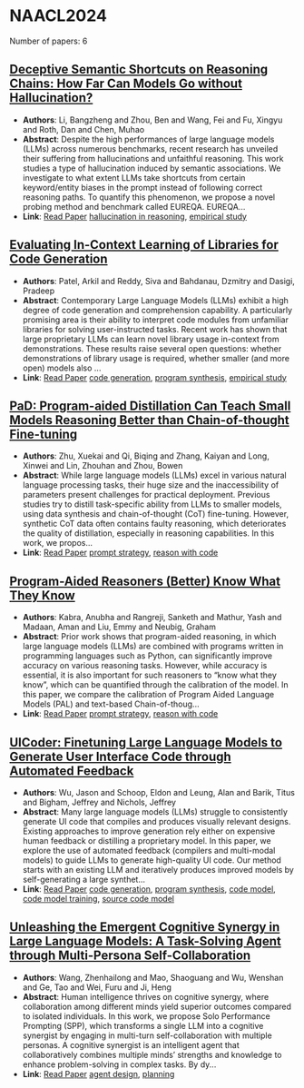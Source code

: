 # NAACL2024

Number of papers: 6

## [Deceptive Semantic Shortcuts on Reasoning Chains: How Far Can Models Go without Hallucination?](paper_6.md)
- **Authors**: Li, Bangzheng and Zhou, Ben and Wang, Fei and Fu, Xingyu and Roth, Dan and Chen, Muhao
- **Abstract**: Despite the high performances of large language models (LLMs) across numerous benchmarks, recent research has unveiled their suffering from hallucinations and unfaithful reasoning. This work studies a type of hallucination induced by semantic associations. We investigate to what extent LLMs take shortcuts from certain keyword/entity biases in the prompt instead of following correct reasoning paths. To quantify this phenomenon, we propose a novel probing method and benchmark called EUREQA. EUREQA...
- **Link**: [Read Paper](https://aclanthology.org/2024.naacl-long.424/)
[hallucination in reasoning](../../labels/hallucination_in_reasoning.md), [empirical study](../../labels/empirical_study.md)

## [Evaluating In-Context Learning of Libraries for Code Generation](paper_4.md)
- **Authors**: Patel, Arkil and Reddy, Siva and Bahdanau, Dzmitry and Dasigi, Pradeep
- **Abstract**: Contemporary Large Language Models (LLMs) exhibit a high degree of code generation and comprehension capability. A particularly promising area is their ability to interpret code modules from unfamiliar libraries for solving user-instructed tasks. Recent work has shown that large proprietary LLMs can learn novel library usage in-context from demonstrations. These results raise several open questions: whether demonstrations of library usage is required, whether smaller (and more open) models also ...
- **Link**: [Read Paper](https://doi.org/10.18653/v1/2024.naacl-long.161)
[code generation](../../labels/code_generation.md), [program synthesis](../../labels/program_synthesis.md), [empirical study](../../labels/empirical_study.md)

## [PaD: Program-aided Distillation Can Teach Small Models Reasoning Better than Chain-of-thought Fine-tuning](paper_3.md)
- **Authors**: Zhu, Xuekai and Qi, Biqing and Zhang, Kaiyan and Long, Xinwei and Lin, Zhouhan and Zhou, Bowen
- **Abstract**: While large language models (LLMs) excel in various natural language processing tasks, their huge size and the inaccessibility of parameters present challenges for practical deployment. Previous studies try to distill task-specific ability from LLMs to smaller models, using data synthesis and chain-of-thought (CoT) fine-tuning. However, synthetic CoT data often contains faulty reasoning, which deteriorates the quality of distillation, especially in reasoning capabilities. In this work, we propos...
- **Link**: [Read Paper](https://doi.org/10.18653/v1/2024.naacl-long.142)
[prompt strategy](../../labels/prompt_strategy.md), [reason with code](../../labels/reason_with_code.md)

## [Program-Aided Reasoners (Better) Know What They Know](paper_2.md)
- **Authors**: Kabra, Anubha and Rangreji, Sanketh and Mathur, Yash and Madaan, Aman and Liu, Emmy and Neubig, Graham
- **Abstract**: Prior work shows that program-aided reasoning, in which large language models (LLMs) are combined with programs written in programming languages such as Python, can significantly improve accuracy on various reasoning tasks. However, while accuracy is essential, it is also important for such reasoners to “know what they know”, which can be quantified through the calibration of the model. In this paper, we compare the calibration of Program Aided Language Models (PAL) and text-based Chain-of-thoug...
- **Link**: [Read Paper](https://doi.org/10.18653/v1/2024.naacl-long.125)
[prompt strategy](../../labels/prompt_strategy.md), [reason with code](../../labels/reason_with_code.md)

## [UICoder: Finetuning Large Language Models to Generate User Interface Code through Automated Feedback](paper_5.md)
- **Authors**: Wu, Jason and Schoop, Eldon and Leung, Alan and Barik, Titus and Bigham, Jeffrey and Nichols, Jeffrey
- **Abstract**: Many large language models (LLMs) struggle to consistently generate UI code that compiles and produces visually relevant designs. Existing approaches to improve generation rely either on expensive human feedback or distilling a proprietary model. In this paper, we explore the use of automated feedback (compilers and multi-modal models) to guide LLMs to generate high-quality UI code. Our method starts with an existing LLM and iteratively produces improved models by self-generating a large synthet...
- **Link**: [Read Paper](https://doi.org/10.18653/v1/2024.naacl-long.417)
[code generation](../../labels/code_generation.md), [program synthesis](../../labels/program_synthesis.md), [code model](../../labels/code_model.md), [code model training](../../labels/code_model_training.md), [source code model](../../labels/source_code_model.md)

## [Unleashing the Emergent Cognitive Synergy in Large Language Models: A Task-Solving Agent through Multi-Persona Self-Collaboration](paper_1.md)
- **Authors**: Wang, Zhenhailong and Mao, Shaoguang and Wu, Wenshan and Ge, Tao and Wei, Furu and Ji, Heng
- **Abstract**: Human intelligence thrives on cognitive synergy, where collaboration among different minds yield superior outcomes compared to isolated individuals. In this work, we propose Solo Performance Prompting (SPP), which transforms a single LLM into a cognitive synergist by engaging in multi-turn self-collaboration with multiple personas. A cognitive synergist is an intelligent agent that collaboratively combines multiple minds’ strengths and knowledge to enhance problem-solving in complex tasks. By dy...
- **Link**: [Read Paper](https://doi.org/10.18653/v1/2024.naacl-long.15)
[agent design](../../labels/agent_design.md), [planning](../../labels/planning.md)